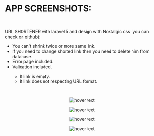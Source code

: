 # APP SCREENSHOTS:
<br/>
<p>URL SHORTENER with laravel 5 and design with Nostalgic css (you can check on github):</p>
<ul>
  <li>You can't shrink twice or more same link.</li>
  <li>If you need to change shorted link then you need to delete him from database.</li>
  <li>Error page included.</li>
  <li>Validation included.</li>
    <ul>
       <li>If link is empty.</li>
       <li>If link does not respecting URL format.</li>
    </ul>
</ul> 
<br/>
<p align="center">
  <img src="https://github.com/ELATTARIYassine/URL-shortener-laravel-5-and-nostalgic-css/blob/master/Github-images/localhost.png?raw=true"  title="hover text"> 
</p>
<p align="center">
  <img src="https://github.com/ELATTARIYassine/URL-shortener-laravel-5-and-nostalgic-css/blob/master/Github-images/add-link.png?raw=true"  title="hover text"> 
</p>
<p align="center">
  <img src="https://github.com/ELATTARIYassine/URL-shortener-laravel-5-and-nostalgic-css/blob/master/Github-images/shorted-link.png?raw=true"  title="hover text"> 
</p>
<p align="center">
  <img src="https://github.com/ELATTARIYassine/URL-shortener-laravel-5-and-nostalgic-css/blob/master/Github-images/error-case.png?raw=true"  title="hover text"> 
</p>
